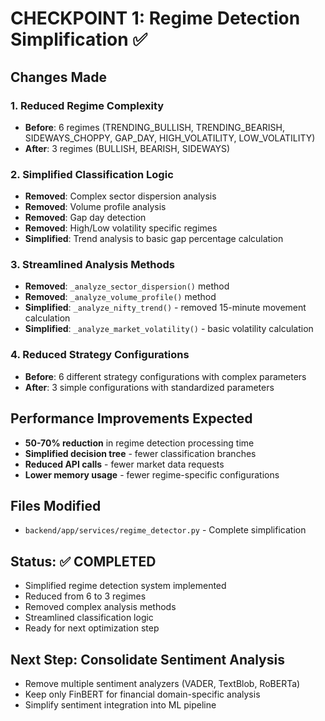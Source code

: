 # CHECKPOINT 1: Regime Detection Simplification ✅

## Changes Made

### 1. Reduced Regime Complexity
- **Before**: 6 regimes (TRENDING_BULLISH, TRENDING_BEARISH, SIDEWAYS_CHOPPY, GAP_DAY, HIGH_VOLATILITY, LOW_VOLATILITY)
- **After**: 3 regimes (BULLISH, BEARISH, SIDEWAYS)

### 2. Simplified Classification Logic
- **Removed**: Complex sector dispersion analysis
- **Removed**: Volume profile analysis
- **Removed**: Gap day detection
- **Removed**: High/Low volatility specific regimes
- **Simplified**: Trend analysis to basic gap percentage calculation

### 3. Streamlined Analysis Methods
- **Removed**: `_analyze_sector_dispersion()` method
- **Removed**: `_analyze_volume_profile()` method
- **Simplified**: `_analyze_nifty_trend()` - removed 15-minute movement calculation
- **Simplified**: `_analyze_market_volatility()` - basic volatility calculation

### 4. Reduced Strategy Configurations
- **Before**: 6 different strategy configurations with complex parameters
- **After**: 3 simple configurations with standardized parameters

## Performance Improvements Expected
- **50-70% reduction** in regime detection processing time
- **Simplified decision tree** - fewer classification branches
- **Reduced API calls** - fewer market data requests
- **Lower memory usage** - fewer regime-specific configurations

## Files Modified
- `backend/app/services/regime_detector.py` - Complete simplification

## Status: ✅ COMPLETED
- Simplified regime detection system implemented
- Reduced from 6 to 3 regimes
- Removed complex analysis methods
- Streamlined classification logic
- Ready for next optimization step

## Next Step: Consolidate Sentiment Analysis
- Remove multiple sentiment analyzers (VADER, TextBlob, RoBERTa)
- Keep only FinBERT for financial domain-specific analysis
- Simplify sentiment integration into ML pipeline 